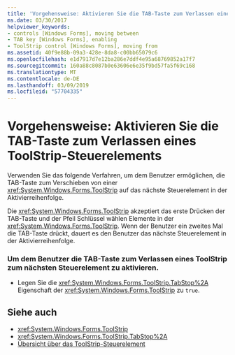 ```yaml
---
title: 'Vorgehensweise: Aktivieren Sie die TAB-Taste zum Verlassen eines ToolStrip-Steuerelements'
ms.date: 03/30/2017
helpviewer_keywords:
- controls [Windows Forms], moving between
- TAB key [Windows Forms], enabling
- ToolStrip control [Windows Forms], moving from
ms.assetid: 40f9e88b-09a3-428e-8da8-c00bb65079c6
ms.openlocfilehash: e1d7917d7e12ba286e7ddf4e95a68769852a17f7
ms.sourcegitcommit: 160a88c8087b0e63606e6e35f9bd57fa5f69c168
ms.translationtype: MT
ms.contentlocale: de-DE
ms.lasthandoff: 03/09/2019
ms.locfileid: "57704335"
---
```

# <a name="how-to-enable-the-tab-key-to-move-out-of-a-toolstrip-control"></a>Vorgehensweise: Aktivieren Sie die TAB-Taste zum Verlassen eines ToolStrip-Steuerelements
Verwenden Sie das folgende Verfahren, um dem Benutzer ermöglichen, die TAB-Taste zum Verschieben von einer <xref:System.Windows.Forms.ToolStrip> auf das nächste Steuerelement in der Aktivierreihenfolge.  
  
 Die <xref:System.Windows.Forms.ToolStrip> akzeptiert das erste Drücken der TAB-Taste und der Pfeil Schlüssel wählen Elemente in der <xref:System.Windows.Forms.ToolStrip>. Wenn der Benutzer ein zweites Mal die TAB-Taste drückt, dauert es den Benutzer das nächste Steuerelement in der Aktivierreihenfolge.  
  
### <a name="to-enable-the-user-to-press-the-tab-key-to-move-out-of-a-toolstrip-to-the-next-control"></a>Um dem Benutzer die TAB-Taste zum Verlassen eines ToolStrip zum nächsten Steuerelement zu aktivieren.  
  
-   Legen Sie die <xref:System.Windows.Forms.ToolStrip.TabStop%2A> Eigenschaft der <xref:System.Windows.Forms.ToolStrip> zu `true`.  
  
## <a name="see-also"></a>Siehe auch
- <xref:System.Windows.Forms.ToolStrip>
- <xref:System.Windows.Forms.ToolStrip.TabStop%2A>
- [Übersicht über das ToolStrip-Steuerelement](toolstrip-control-overview-windows-forms.md)
